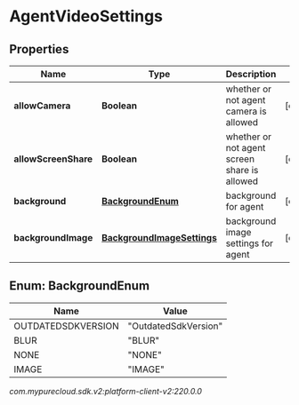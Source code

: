 # AgentVideoSettings


## Properties

| Name | Type | Description | Notes |
| ------------ | ------------- | ------------- | ------------- |
| **allowCamera** | **Boolean** | whether or not agent camera is allowed |  [optional] |
| **allowScreenShare** | **Boolean** | whether or not agent screen share is allowed |  [optional] |
| **background** | [**BackgroundEnum**](#Enum--BackgroundEnum) | background for agent |  [optional] |
| **backgroundImage** | [**BackgroundImageSettings**](BackgroundImageSettings) | background image settings for agent |  [optional] |


## Enum: BackgroundEnum

| Name | Value |
| ---- | ----- |
| OUTDATEDSDKVERSION | &quot;OutdatedSdkVersion&quot; | 
| BLUR | &quot;BLUR&quot; | 
| NONE | &quot;NONE&quot; | 
| IMAGE | &quot;IMAGE&quot; | 




_com.mypurecloud.sdk.v2:platform-client-v2:220.0.0_
